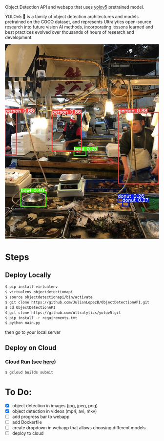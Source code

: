 Object Detection API and webapp that uses [yolov5](https://github.com/ultralytics/yolov5) pretrained model.

YOLOv5 🚀 is a family of object detection architectures and models pretrained on the COCO dataset, and represents Ultralytics open-source research into future vision AI methods, incorporating lessons learned and best practices evolved over thousands of hours of research and development. 

![](static/example.jpg)

# Steps
## Deploy Locally
```bash
$ pip install virtualenv
$ virtualenv objectdetectionapi
$ source objectdetectionapi/bin/activate
$ git clone https://github.com/JulianLopezB/ObjectDetectionAPI.git
$ cd ObjectDetectionAPI
$ git clone https://github.com/ultralytics/yolov5.git
$ pip install -r requirements.txt
$ python main.py
```

then go to your local server

## Deploy on Cloud
### Cloud Run (see [here](https://cloud.google.com/run/docs/quickstarts/build-and-deploy/deploy-python-service#deploy))
```bash
$ gcloud builds submit
```

# To Do:
- [x] object detection in images (jpg, jpeg, png)
- [x] object detection in videos (mp4, avi, mkv)
- [ ] add progress bar to webapp
- [ ] add Dockerfile
- [ ] create dropdown in webapp that allows choosing different models
- [ ] deploy to cloud